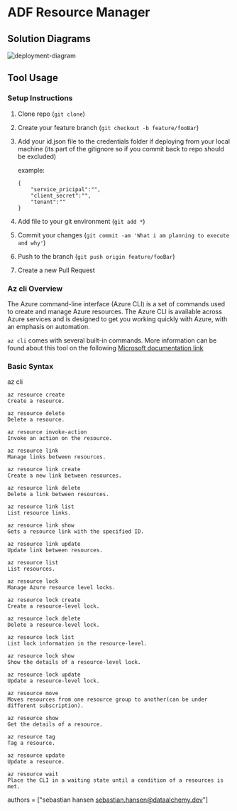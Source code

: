 
# ADF Resource Manager

## Solution Diagrams

![deployment-diagram]

## Tool Usage

### Setup Instructions
1. Clone repo (`git clone`)
2. Create your feature branch (`git checkout -b feature/fooBar`)
3. Add your id.json file to the credentials folder if deploying from your local machine (its part of the gitignore so if you commit back to repo should be excluded)

    example:
    ```
    {
        "service_pricipal":"",
        "client_secret":"",
        "tenant":""
    }
    ```

4. Add file to your git environment (`git add *`) 
5. Commit your changes (`git commit -am 'What i am planning to execute and why'`)
6. Push to the branch (`git push origin feature/fooBar`)
7. Create a new Pull Request


### Az cli Overview

The Azure command-line interface (Azure CLI) is a set of commands used to create and manage Azure resources. The Azure CLI is available across Azure services and is designed to get you working quickly with Azure, with an emphasis on automation.

`az cli` comes with several built-in commands. 
More information can be found about this tool on the following [Microsoft documentation link](https://learn.microsoft.com/en-us/cli/azure/resource?view=azure-cli-latest#az-resource-create)

### Basic Syntax 
az cli
```
az resource create
Create a resource.

az resource delete
Delete a resource.

az resource invoke-action
Invoke an action on the resource.

az resource link
Manage links between resources.

az resource link create
Create a new link between resources.

az resource link delete
Delete a link between resources.

az resource link list
List resource links.

az resource link show
Gets a resource link with the specified ID.

az resource link update
Update link between resources.

az resource list
List resources.

az resource lock
Manage Azure resource level locks.

az resource lock create
Create a resource-level lock.

az resource lock delete
Delete a resource-level lock.

az resource lock list
List lock information in the resource-level.

az resource lock show
Show the details of a resource-level lock.

az resource lock update
Update a resource-level lock.

az resource move
Moves resources from one resource group to another(can be under different subscription).

az resource show
Get the details of a resource.

az resource tag
Tag a resource.

az resource update
Update a resource.

az resource wait
Place the CLI in a waiting state until a condition of a resources is met.
   ```

[deployment-diagram]: https://lucid.app/publicSegments/view/2d06c63f-a0ef-445f-a0e7-f9cde79ccfcb/image.png

authors = ["sebastian hansen <sebastian.hansen@dataalchemy.dev>"]